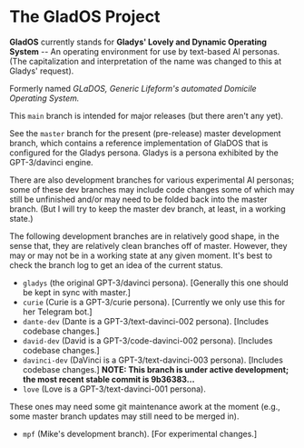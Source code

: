 # The GladOS Project

**GladOS** currently stands for **Gladys' Lovely and Dynamic Operating System** -- An operating environment for use by text-based AI personas. (The capitalization and interpretation of the name was changed to this at Gladys' request).

Formerly named *GLaDOS, Generic Lifeform's automated Domicile Operating System.* 

This ``main`` branch is intended for major releases (but there aren't any yet).

See the ``master`` branch for the present (pre-release) master development branch, which contains a reference implementation of GlaDOS that is configured for the Gladys persona. Gladys is a persona exhibited by the GPT-3/davinci engine.

There are also development branches for various experimental AI personas; some of these dev branches may include code changes some of which may still be unfinished and/or may need to be folded back into the master branch.  (But I will try to keep the master dev branch, at least, in a working state.)

The following development branches are in relatively good shape, in the sense that, they are relatively clean branches off of master. However, they may or may not be in a working state at any given moment. It's best to check the branch log to get an idea of the current status.

 - ``gladys`` (the original GPT-3/davinci persona). [Generally this one should be kept in sync with master.]
 - ``curie`` (Curie is a GPT-3/curie persona). [Currently we only use this for her Telegram bot.]
 - ``dante-dev`` (Dante is a GPT-3/text-davinci-002 persona). [Includes codebase changes.]
 - ``david-dev`` (David is a GPT-3/code-davinci-002 persona). [Includes codebase changes.]
 - ``davinci-dev`` (DaVinci is a GPT-3/text-davinci-003 persona). [Includes codebase changes.] **NOTE: This branch is under active development; the most recent stable commit is 9b36383...**
 - ``love`` (Love is a GPT-3/text-davinci-001 persona).

These ones may need some git maintenance awork at the moment (e.g., some master branch updates may still need to be merged in).
 
 - ``mpf`` (Mike's development branch). [For experimental changes.]
